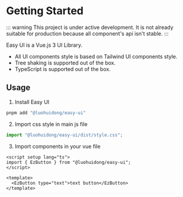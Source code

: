 # Getting Started

::: warning
This project is under active development. It is not already suitable for production because all component's api isn't stable.
:::

Easy UI is a Vue.js 3 UI Library. 

- All UI components style is based on Tailwind UI components style.
- Tree shaking is supported out of the box. 
- TypeScript is supported out of the box. 

## Usage

1. Install Easy UI

```bash
pnpm add "@luohuidong/easy-ui"
```

2. Import css style in main js file

```js
import "@luohuidong/easy-ui/dist/style.css";
```

3. Import components in your vue file

```vue
<script setup lang="ts">
import { EzButton } from "@luohuidong/easy-ui";
</script>

<template>
  <EzButton type="text">text button</EzButton>
</template>
```
